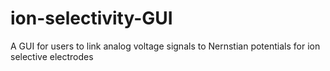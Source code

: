 # ion-selectivity-GUI
A GUI for users to link analog voltage signals to Nernstian potentials for ion selective electrodes
